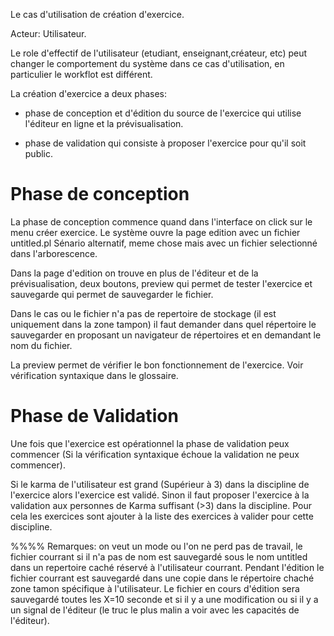 
Le cas d'utilisation de création d'exercice.

Acteur: Utilisateur.

Le role d'effectif de l'utilisateur (etudiant, enseignant,créateur, etc) peut changer le comportement du système dans ce cas d'utilisation, en particulier le workflot est différent.


La création d'exercice a deux phases:
- phase de conception et d'édition du source de l'exercice qui utilise l'éditeur en ligne et la prévisualisation.

- phase de validation qui consiste à proposer l'exercice pour qu'il soit public.


# Phase de conception
La phase de conception commence quand dans l'interface on click sur le menu créer exercice.
Le système ouvre la page edition avec un fichier untitled.pl 
Sénario alternatif, meme chose mais avec un fichier selectionné dans l'arborescence.

Dans la page d'edition on trouve en plus de l'éditeur et de la prévisualisation, deux boutons, preview qui permet de tester l'exercice et sauvegarde qui permet de sauvegarder le fichier.

Dans le cas ou le fichier n'a pas de repertoire de stockage (il est uniquement dans la zone tampon) il faut demander dans quel répertoire le sauvegarder en proposant un navigateur de répertoires et en demandant le nom du fichier.


La preview permet de vérifier le bon fonctionnement de l'exercice. 
Voir vérification syntaxique dans le glossaire.

# Phase de Validation

Une fois que l'exercice est opérationnel la phase de validation peux commencer (Si la vérification syntaxique échoue la validation ne peux commencer). 

Si le karma de l'utilisateur est grand (Supérieur à 3) dans la discipline de l'exercice alors l'exercice est validé. 
Sinon il faut proposer l'exercice à la validation aux personnes de Karma suffisant (>3) dans la discipline. Pour cela les exercices sont ajouter à la liste des exercices à valider pour cette discipline.  

%%%%
Remarques: on veut un mode ou l'on ne perd pas de travail,
le fichier courrant si il n'a pas de nom est sauvegardé sous le nom untitled dans un repertoire caché réservé à l'utilisateur courrant.
Pendant l'édition le fichier courrant est sauvegardé dans une copie dans le répertoire chaché  zone tamon spécifique à l'utilisateur.
Le fichier en cours d'édition sera sauvegardé toutes les X=10 seconde et si il y a une modification ou si il y a un signal de l'éditeur (le truc le plus malin a voir avec les capacités de l'éditeur). 
